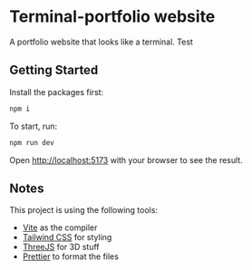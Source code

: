 # Terminal-portfolio website

A portfolio website that looks like a terminal. Test

## Getting Started

Install the packages first:

```bash
npm i
```

To start, run:

```bash
npm run dev
```

Open [http://localhost:5173](http://localhost:5173) with your browser to see the result.

## Notes

This project is using the following tools:

- [Vite](https://vitejs.dev/) as the compiler
- [Tailwind CSS](https://tailwindcss.com/) for styling
- [ThreeJS](https://threejs.org/) for 3D stuff
- [Prettier](https://prettier.io/) to format the files
